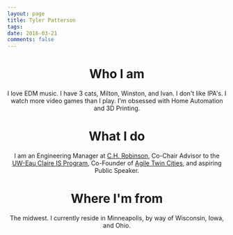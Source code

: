 ```yaml
---
layout: page
title: Tyler Patterson
tags: 
date: 2016-03-21
comments: false
---
```

    
# <center>Who I am</center>

<center>I love EDM music. I have 3 cats, Milton, Winston, and Ivan. I don't like IPA's. I watch more video games than I play. I'm obsessed with Home Automation and 3D Printing.</center>

# <center>What I do</center>

<center>I am an Engineering Manager at <a href="https://www.chrobinson.com/">C.H. Robinson</a>, Co-Chair Advisor to the <a href="https://www.uwec.edu/academics/college-business/departments-programs/information-systems/">UW-Eau Claire IS Program</a>, Co-Founder of <a href="https://www.meetup.com/AGILE-TWIN-CITIES/">Agile Twin Cities</a>, and aspiring Public Speaker.</center>

# <center>Where I'm from</center>

<center>The midwest. I currently reside in Minneapolis, by way of Wisconsin, Iowa, and Ohio.</center>
